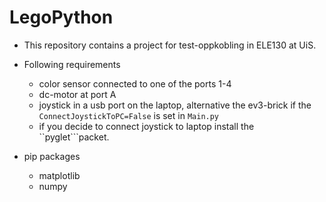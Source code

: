 # LegoPython

- This repository contains a project for test-oppkobling in ELE130 at UiS.
- Following requirements
  - color sensor connected to one of the ports 1-4
  - dc-motor at port A
  - joystick in a usb port on the laptop, alternative the ev3-brick if the ``ConnectJoystickToPC=False`` is set in ``Main.py``
  - if you decide to connect joystick to laptop install the ``pyglet```packet.

- pip packages
  - matplotlib
  - numpy
